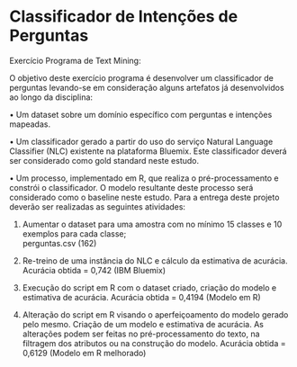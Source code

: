 # Classificador de Intenções de Perguntas
Exercício Programa de Text Mining: 

O objetivo deste exercício programa é desenvolver um classificador de perguntas levando-se em consideração alguns artefatos já desenvolvidos ao longo da disciplina:

• Um dataset sobre um domínio específico com perguntas e intenções mapeadas.

• Um classificador gerado a partir do uso do serviço Natural Language Classifier (NLC) existente na plataforma
Bluemix. Este classificador deverá ser considerado como gold standard neste estudo.

• Um processo, implementado em R, que realiza o pré-processamento e constrói o classificador. O modelo resultante deste processo será considerado como o baseline neste estudo. Para a entrega deste projeto deverão ser realizadas as seguintes atividades:

1. Aumentar o dataset para uma amostra com no mínimo 15 classes e 10 exemplos para cada classe;
<br>    perguntas.csv (162)

2. Re-treino de uma instância do NLC e cálculo da estimativa de acurácia.
    Acurácia obtida = 0,742 (IBM Bluemix)

3. Execução do script em R com o dataset criado, criação do modelo e estimativa de acurácia.
    Acurácia obtida = 0,4194 (Modelo em R)

4. Alteração do script em R visando o aperfeiçoamento do modelo gerado pelo mesmo. Criação de um modelo e estimativa de acurácia. As alterações podem ser feitas no pré-processamento do texto, na filtragem dos atributos ou na construção do modelo.
    Acurácia obtida = 0,6129 (Modelo em R melhorado)

